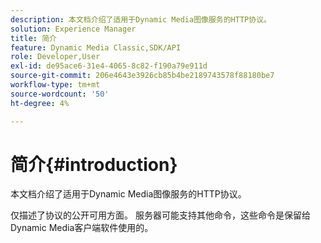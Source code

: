 ```yaml
---
description: 本文档介绍了适用于Dynamic Media图像服务的HTTP协议。
solution: Experience Manager
title: 简介
feature: Dynamic Media Classic,SDK/API
role: Developer,User
exl-id: de95ace6-31e4-4065-8c82-f190a79e911d
source-git-commit: 206e4643e3926cb85b4be2189743578f88180be7
workflow-type: tm+mt
source-wordcount: '50'
ht-degree: 4%

---
```


# 简介{#introduction}

本文档介绍了适用于Dynamic Media图像服务的HTTP协议。

仅描述了协议的公开可用方面。 服务器可能支持其他命令，这些命令是保留给Dynamic Media客户端软件使用的。
